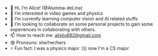 - 👋 Hi, I’m Alice! (@Alumina-deLina)
- 👀 I’m interested in video games and physics 
- 🌱 I’m currently learning computer vision and AI related stuffs 
- 💞️ I’m looking to collaborate on some personal projects to gain some experiences in collaborating with others.
- 📫 How to reach me: alisliu682@gmail.com
- 😄 Pronouns: she/her/hers
- ⚡ Fun fact: I was a physics major :))) now I'm a CS major

<!---
Alumina-deLina/Alumina-deLina is a ✨ special ✨ repository because its `README.md` (this file) appears on your GitHub profile.
You can click the Preview link to take a look at your changes.
--->
